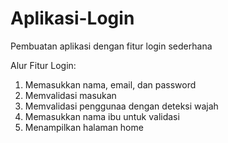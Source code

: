 # Aplikasi-Login
Pembuatan aplikasi dengan fitur login sederhana

Alur Fitur Login:
1. Memasukkan nama, email, dan password
2. Memvalidasi masukan
3. Memvalidasi penggunaa dengan deteksi wajah
4. Memasukkan nama ibu untuk validasi
5. Menampilkan halaman home
